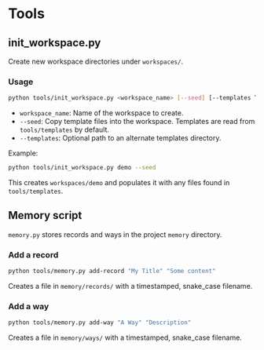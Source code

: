 # Tools

## init_workspace.py

Create new workspace directories under `workspaces/`.

### Usage

```bash
python tools/init_workspace.py <workspace_name> [--seed] [--templates TEMPLATE_DIR]
```

- `workspace_name`: Name of the workspace to create.
- `--seed`: Copy template files into the workspace. Templates are read from
  `tools/templates` by default.
- `--templates`: Optional path to an alternate templates directory.

Example:

```bash
python tools/init_workspace.py demo --seed
```

This creates `workspaces/demo` and populates it with any files found in
`tools/templates`.

## Memory script

`memory.py` stores records and ways in the project `memory` directory.

### Add a record

```bash
python tools/memory.py add-record "My Title" "Some content"
```

Creates a file in `memory/records/` with a timestamped, snake_case filename.

### Add a way

```bash
python tools/memory.py add-way "A Way" "Description"
```

Creates a file in `memory/ways/` with a timestamped, snake_case filename.

